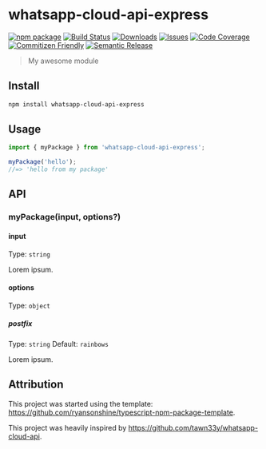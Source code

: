 # whatsapp-cloud-api-express

[![npm package][npm-img]][npm-url]
[![Build Status][build-img]][build-url]
[![Downloads][downloads-img]][downloads-url]
[![Issues][issues-img]][issues-url]
[![Code Coverage][codecov-img]][codecov-url]
[![Commitizen Friendly][commitizen-img]][commitizen-url]
[![Semantic Release][semantic-release-img]][semantic-release-url]

> My awesome module

## Install

```bash
npm install whatsapp-cloud-api-express
```

## Usage

```ts
import { myPackage } from 'whatsapp-cloud-api-express';

myPackage('hello');
//=> 'hello from my package'
```

## API

### myPackage(input, options?)

#### input

Type: `string`

Lorem ipsum.

#### options

Type: `object`

##### postfix

Type: `string`
Default: `rainbows`

Lorem ipsum.

[build-img]:https://github.com/ryansonshine/whatsapp-cloud-api-express/actions/workflows/release.yml/badge.svg
[build-url]:https://github.com/ryansonshine/whatsapp-cloud-api-express/actions/workflows/release.yml
[downloads-img]:https://img.shields.io/npm/dt/whatsapp-cloud-api-express
[downloads-url]:https://www.npmtrends.com/whatsapp-cloud-api-express
[npm-img]:https://img.shields.io/npm/v/whatsapp-cloud-api-express
[npm-url]:https://www.npmjs.com/package/whatsapp-cloud-api-express
[issues-img]:https://img.shields.io/github/issues/ryansonshine/whatsapp-cloud-api-express
[issues-url]:https://github.com/ryansonshine/whatsapp-cloud-api-express/issues
[codecov-img]:https://codecov.io/gh/ryansonshine/whatsapp-cloud-api-express/branch/main/graph/badge.svg
[codecov-url]:https://codecov.io/gh/ryansonshine/whatsapp-cloud-api-express
[semantic-release-img]:https://img.shields.io/badge/%20%20%F0%9F%93%A6%F0%9F%9A%80-semantic--release-e10079.svg
[semantic-release-url]:https://github.com/semantic-release/semantic-release
[commitizen-img]:https://img.shields.io/badge/commitizen-friendly-brightgreen.svg
[commitizen-url]:http://commitizen.github.io/cz-cli/

## Attribution

This project was started using the template: https://github.com/ryansonshine/typescript-npm-package-template.

This project was heavily inspired by https://github.com/tawn33y/whatsapp-cloud-api.